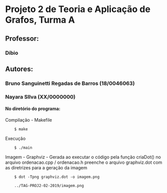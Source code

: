 # Projeto 2 de Teoria e Aplicação de Grafos, Turma A
## Professor: 
### Díbio
## Autores: 
### Bruno Sanguinetti Regadas de Barros (18/0046063)
### Nayara SIlva (XX/0000000)

#### No diretório do programa:

Compilação - Makefile
```
	$ make
```
Execução
```
	$ ./main
```

Imagem - Graphviz - Gerada ao executar o código pela função criaDot() no arquivo ordenacao.cpp / ordenacao.h
preenche o arquivo graphviz.dot com as diretrizes para a geração da imagem
```
	$ dot -Tpng graphviz.dot -o imagem.png	
```
```
	../TAG-PROJ2-02-2019/imagem.png
```